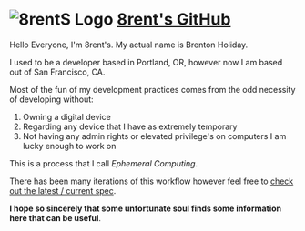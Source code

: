 # ![8rentS Logo](https://raw.githubusercontent.com/8rents/_/i/h1/jimi.png) [8rent's GitHub](https://github.com/8rentS)

Hello Everyone, I'm 8rent's. My actual name is Brenton Holiday.

I used to be a developer based in Portland, OR, however now I am based out of San Francisco, CA.

Most of the fun of my development practices comes from the odd necessity of developing without:

1. Owning a digital device
2. Regarding any device that I have as extremely temporary 
3. Not having any admin rights or elevated privilege's on computers I am lucky enough to work on

This is a process that I call *Ephemeral Computing*.

There has been many iterations of this workflow however feel free to [check out the latest / current spec]([https://github.com/8rentS/ephemeral-computing).

**I hope so sincerely that some unfortunate soul finds some information here that can be useful**.